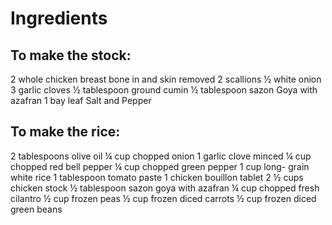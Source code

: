 # Ingredients

## To make the stock:
2 whole chicken breast bone in and skin removed
2 scallions
½ white onion
3 garlic cloves
½ tablespoon ground cumin
½ tablespoon sazon Goya with azafran
1 bay leaf
Salt and Pepper

## To make the rice:
2 tablespoons olive oil
¼ cup chopped onion
1 garlic clove minced
¼ cup chopped red bell pepper
¼ cup chopped green pepper
1 cup long- grain white rice
1 tablespoon tomato paste
1 chicken bouillon tablet
2 ½ cups chicken stock
½ tablespoon sazon goya with azafran
¼ cup chopped fresh cilantro
½ cup frozen peas
½ cup frozen diced carrots
½ cup frozen diced green beans
